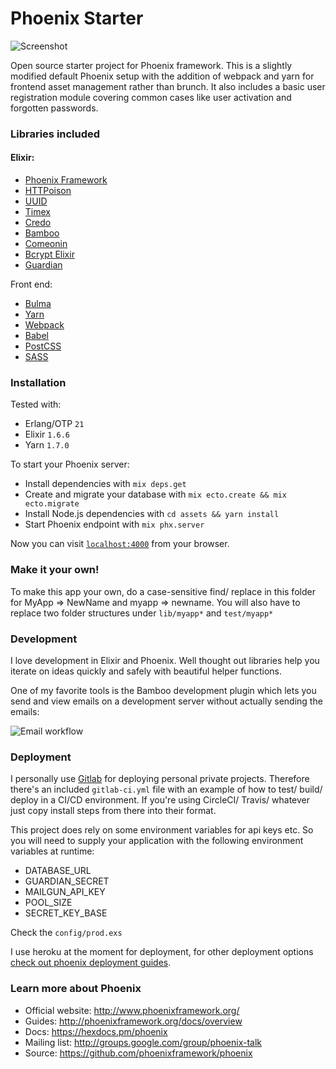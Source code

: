 Phoenix Starter
===============


![Screenshot](docs/assets/home.png)


Open source starter project for Phoenix framework. This is a slightly modified default Phoenix setup with the addition of webpack and yarn for frontend asset management rather than brunch. It also includes a basic user registration module covering common cases like user activation and forgotten passwords.

### Libraries included

#### Elixir:
- [Phoenix Framework](http://phoenixframework.org/)
- [HTTPoison](https://github.com/edgurgel/httpoison)
- [UUID](https://github.com/zyro/elixir-uuid)
- [Timex](https://github.com/bitwalker/timex)
- [Credo](https://github.com/rrrene/credo)
- [Bamboo](https://github.com/thoughtbot/bamboo)
- [Comeonin](https://github.com/riverrun/comeonin)
- [Bcrypt Elixir](https://github.com/riverrun/bcrypt_elixir)
- [Guardian](https://github.com/ueberauth/guardian)

Front end:
- [Bulma](http://bulma.io/)
- [Yarn](https://yarnpkg.com/en/)
- [Webpack](https://webpack.js.org/)
- [Babel](https://babeljs.io/)
- [PostCSS](https://github.com/postcss/postcss)
- [SASS](http://sass-lang.com/)

### Installation

Tested with:
- Erlang/OTP `21`
- Elixir `1.6.6`
- Yarn `1.7.0`

To start your Phoenix server:

  * Install dependencies with `mix deps.get`
  * Create and migrate your database with `mix ecto.create && mix ecto.migrate`
  * Install Node.js dependencies with `cd assets && yarn install`
  * Start Phoenix endpoint with `mix phx.server`

Now you can visit [`localhost:4000`](http://localhost:4000) from your browser.

### Make it your own!

To make this app your own, do a case-sensitive find/ replace in this folder for MyApp => NewName and myapp => newname. You will also have to replace two folder structures under `lib/myapp*` and `test/myapp*`

### Development

I love development in Elixir and Phoenix. Well thought out libraries help you iterate on ideas quickly and safely with beautiful helper functions.

One of my favorite tools is the Bamboo development plugin which lets you send and view emails on a development server without actually sending the emails:

![Email workflow](docs/assets/dev_email.png)

### Deployment

I personally use [Gitlab](https://gitlab.com/) for deploying personal private projects. Therefore there's an included `gitlab-ci.yml` file with an example of how to test/ build/ deploy in a CI/CD environment. If you're using CircleCI/ Travis/ whatever just copy install steps from there into their format.

This project does rely on some environment variables for api keys etc. So you will need to supply your application with the following environment variables at runtime:

- DATABASE_URL
- GUARDIAN_SECRET
- MAILGUN_API_KEY
- POOL_SIZE
- SECRET_KEY_BASE

Check the `config/prod.exs`

I use heroku at the moment for deployment, for other deployment options [check out phoenix deployment guides](http://www.phoenixframework.org/docs/deployment).

### Learn more about Phoenix

  * Official website: http://www.phoenixframework.org/
  * Guides: http://phoenixframework.org/docs/overview
  * Docs: https://hexdocs.pm/phoenix
  * Mailing list: http://groups.google.com/group/phoenix-talk
  * Source: https://github.com/phoenixframework/phoenix
